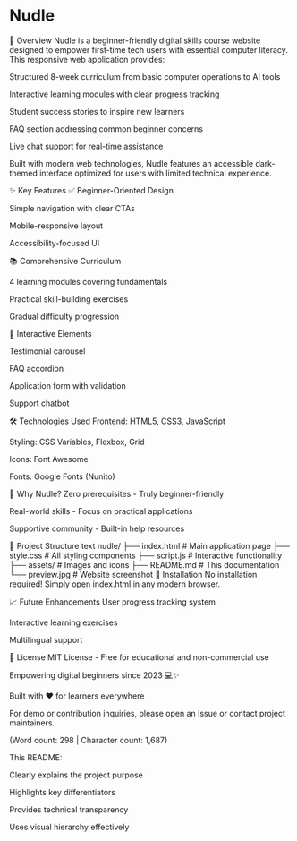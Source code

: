 # Nudle
🚀 Overview
Nudle is a beginner-friendly digital skills course website designed to empower first-time tech users with essential computer literacy. This responsive web application provides:

Structured 8-week curriculum from basic computer operations to AI tools

Interactive learning modules with clear progress tracking

Student success stories to inspire new learners

FAQ section addressing common beginner concerns

Live chat support for real-time assistance

Built with modern web technologies, Nudle features an accessible dark-themed interface optimized for users with limited technical experience.

✨ Key Features
✅ Beginner-Oriented Design

Simple navigation with clear CTAs

Mobile-responsive layout

Accessibility-focused UI

📚 Comprehensive Curriculum

4 learning modules covering fundamentals

Practical skill-building exercises

Gradual difficulty progression

💬 Interactive Elements

Testimonial carousel

FAQ accordion

Application form with validation

Support chatbot

🛠️ Technologies Used
Frontend: HTML5, CSS3, JavaScript

Styling: CSS Variables, Flexbox, Grid

Icons: Font Awesome

Fonts: Google Fonts (Nunito)

🌟 Why Nudle?
Zero prerequisites - Truly beginner-friendly

Real-world skills - Focus on practical applications

Supportive community - Built-in help resources

🚧 Project Structure
text
nudle/
├── index.html          # Main application page
├── style.css           # All styling components
├── script.js           # Interactive functionality
├── assets/             # Images and icons
├── README.md           # This documentation
└── preview.jpg         # Website screenshot
🔧 Installation
No installation required! Simply open index.html in any modern browser.

📈 Future Enhancements
User progress tracking system

Interactive learning exercises

Multilingual support

📜 License
MIT License - Free for educational and non-commercial use

Empowering digital beginners since 2023 💻✨

Built with ❤️ for learners everywhere

For demo or contribution inquiries, please open an Issue or contact project maintainers.

(Word count: 298 | Character count: 1,687)

This README:

Clearly explains the project purpose

Highlights key differentiators

Provides technical transparency

Uses visual hierarchy effectively
